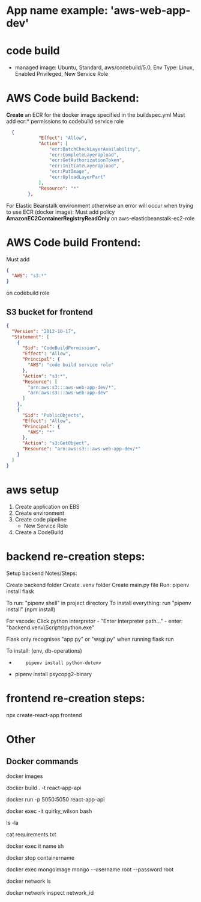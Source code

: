 # App name example: 'aws-web-app-dev'

# code build

- managed image: Ubuntu, Standard, aws/codebuild/5.0, Env Type: Linux, Enabled Privileged, New Service Role

# AWS Code build Backend:

**Create** an ECR for the docker image specified in the buildspec.yml
Must add ecr:\* permissions to codebuild service role

```json
  {
            "Effect": "Allow",
            "Action": [
                "ecr:BatchCheckLayerAvailability",
                "ecr:CompleteLayerUpload",
                "ecr:GetAuthorizationToken",
                "ecr:InitiateLayerUpload",
                "ecr:PutImage",
                "ecr:UploadLayerPart"
            ],
            "Resource": "*"
        },
```

For Elastic Beanstalk environment otherwise an error will occur when trying to use ECR (docker image):
Must add policy **AmazonEC2ContainerRegistryReadOnly** on aws-elasticbeanstalk-ec2-role

# AWS Code build Frontend:

Must add

```json
{
  "AWS": "s3:*"
}
```

on codebuild role

## S3 bucket for frontend

```json
{
  "Version": "2012-10-17",
  "Statement": [
    {
      "Sid": "CodeBuildPermission",
      "Effect": "Allow",
      "Principal": {
        "AWS": "code build service role"
      },
      "Action": "s3:*",
      "Resource": [
        "arn:aws:s3:::aws-web-app-dev/*",
        "arn:aws:s3:::aws-web-app-dev"
      ]
    },
    {
      "Sid": "PublicObjects",
      "Effect": "Allow",
      "Principal": {
        "AWS": "*"
      },
      "Action": "s3:GetObject",
      "Resource": "arn:aws:s3:::aws-web-app-dev/*"
    }
  ]
}
```

# aws setup

1. Create application on EBS
2. Create environment
3. Create code pipeline
   - New Service Role
4. Create a CodeBuild

# backend re-creation steps:

Setup backend Notes/Steps:

Create backend folder
Create .venv folder
Create main.py file
Run: pipenv install flask

To run: "pipenv shell" in project directory
To install everything: run "pipenv install" (npm install)

For vscode: Click python interpretor - "Enter Interpreter path..." - enter: "backend\.venv\Scripts\python.exe"

Flask only recognises "app.py" or "wsgi.py" when running flask run

To install: (env, db-operations)

- ```console
      pipenv install python-dotenv
  ```
- pipenv install psycopg2-binary

# frontend re-creation steps:

npx create-react-app frontend

# Other

## Docker commands

docker images

docker build . -t react-app-api

docker run -p 5050:5050 react-app-api

docker exec -it quirky_wilson bash

ls -la

cat requirements.txt

docker exec it name sh

docker stop containername

docker exec mongoimage mongo --username root --password root

docker network ls

docker network inspect network_id
